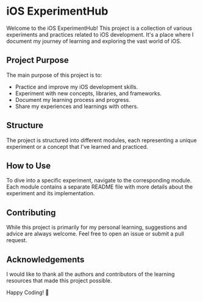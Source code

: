 # iOS ExperimentHub

Welcome to the iOS ExperimentHub! This project is a collection of various experiments and practices related to iOS development. It's a place where I document my journey of learning and exploring the vast world of iOS.

## Project Purpose

The main purpose of this project is to:

- Practice and improve my iOS development skills.
- Experiment with new concepts, libraries, and frameworks.
- Document my learning process and progress.
- Share my experiences and learnings with others.

## Structure

The project is structured into different modules, each representing a unique experiment or a concept that I've learned and practiced.

## How to Use

To dive into a specific experiment, navigate to the corresponding module. Each module contains a separate README file with more details about the experiment and its implementation.

## Contributing

While this project is primarily for my personal learning, suggestions and advice are always welcome. Feel free to open an issue or submit a pull request.

## Acknowledgements

I would like to thank all the authors and contributors of the learning resources that made this project possible.

Happy Coding! 🚀
